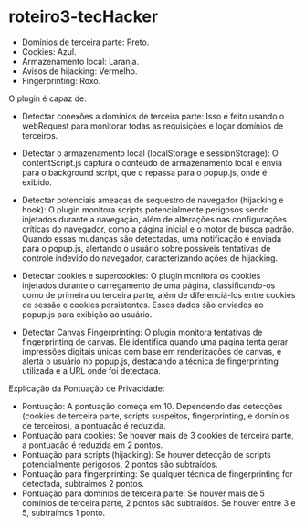 # roteiro3-tecHacker

- Domínios de terceira parte: Preto.
- Cookies: Azul.
- Armazenamento local: Laranja.
- Avisos de hijacking: Vermelho.
- Fingerprinting: Roxo.

O plugin é capaz de:

- Detectar conexões a domínios de terceira parte: Isso é feito usando o webRequest para monitorar todas as requisições e logar domínios de terceiros.

- Detectar o armazenamento local (localStorage e sessionStorage): O contentScript.js captura o conteúdo de armazenamento local e envia para o background script, que o repassa para o popup.js, onde é exibido.

- Detectar potenciais ameaças de sequestro de navegador (hijacking e hook): O plugin monitora scripts potencialmente perigosos sendo injetados durante a navegação, além de alterações nas configurações críticas do navegador, como a página inicial e o motor de busca padrão. Quando essas mudanças são detectadas, uma notificação é enviada para o popup.js, alertando o usuário sobre possíveis tentativas de controle indevido do navegador, caracterizando ações de hijacking.

- Detectar cookies e supercookies: O plugin monitora os cookies injetados durante o carregamento de uma página, classificando-os como de primeira ou terceira parte, além de diferenciá-los entre cookies de sessão e cookies persistentes. Esses dados são enviados ao popup.js para exibição ao usuário.

- Detectar Canvas Fingerprinting: O plugin monitora tentativas de fingerprinting de canvas. Ele identifica quando uma página tenta gerar impressões digitais únicas com base em renderizações de canvas, e alerta o usuário no popup.js, destacando a técnica de fingerprinting utilizada e a URL onde foi detectada.

Explicação da Pontuação de Privacidade:

- Pontuação: A pontuação começa em 10. Dependendo das detecções (cookies de terceira parte, scripts suspeitos, fingerprinting, e domínios de terceiros), a pontuação é reduzida.
- Pontuação para cookies: Se houver mais de 3 cookies de terceira parte, a pontuação é reduzida em 2 pontos.
- Pontuação para scripts (hijacking): Se houver detecção de scripts potencialmente perigosos, 2 pontos são subtraídos.
- Pontuação para fingerprinting: Se qualquer técnica de fingerprinting for detectada, subtraímos 2 pontos.
- Pontuação para domínios de terceira parte: Se houver mais de 5 domínios de terceira parte, 2 pontos são subtraídos. Se houver entre 3 e 5, subtraímos 1 ponto.
